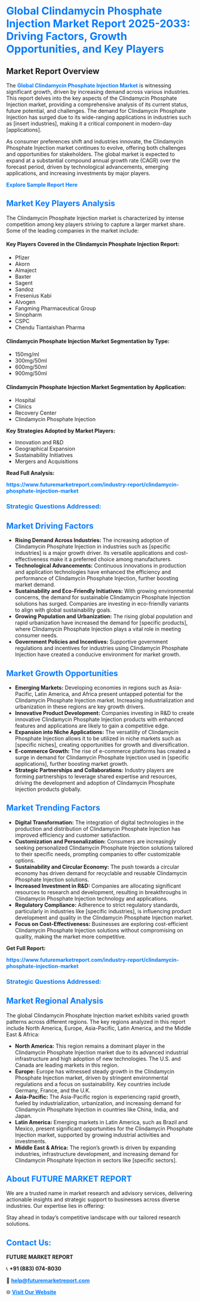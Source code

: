 <h1 style="color: #007BFF;">Global Clindamycin Phosphate Injection Market Report 2025-2033: Driving Factors, Growth Opportunities, and Key Players</h1>

<section id="overview">
<h2>Market Report Overview</h2>
<p>The <a href="https://www.futuremarketreport.com/industry-report/clindamycin-phosphate-injection-market" style="color: #007BFF; text-decoration: none;"><strong>Global Clindamycin Phosphate Injection Market</strong></a> is witnessing significant growth, driven by increasing demand across various industries. This report delves into the key aspects of the Clindamycin Phosphate Injection market, providing a comprehensive analysis of its current status, future potential, and challenges. The demand for Clindamycin Phosphate Injection has surged due to its wide-ranging applications in industries such as [insert industries], making it a critical component in modern-day [applications].</p>
<p>As consumer preferences shift and industries innovate, the Clindamycin Phosphate Injection market continues to evolve, offering both challenges and opportunities for stakeholders. The global market is expected to expand at a substantial compound annual growth rate (CAGR) over the forecast period, driven by technological advancements, emerging applications, and increasing investments by major players.</p>
</section>

<section id="overview">
<p><a href="https://www.futuremarketreport.com/request-sample/reportId=124020" style="color: #007BFF; text-decoration: none;"><strong>Explore Sample Report Here</strong></a></p>
</section>

<section id="key-players">
<h2 style="color: #007BFF;">Market Key Players Analysis</h2>
<p>The Clindamycin Phosphate Injection market is characterized by intense competition among key players striving to capture a larger market share. Some of the leading companies in the market include:</p>
<h4>Key Players Covered in the Clindamycin Phosphate Injection Report:</h4>
<ul><li>Pfizer</li><li>Akorn</li><li>Almaject</li><li>Baxter</li><li>Sagent</li><li>Sandoz</li><li>Fresenius Kabi</li><li>Alvogen</li><li>Fangming Pharmaceutical Group</li><li>Sinopharm</li><li>CSPC</li><li>Chendu Tiantaishan Pharma</li></ul>
<h4>Clindamycin Phosphate Injection Market Segmentation by Type:</h4>
<ul><li>150mg/ml</li><li>300mg/50ml</li><li>600mg/50ml</li><li>900mg/50ml</li></ul>

<h4>Clindamycin Phosphate Injection Market Segmentation by Application:</h4>
<ul><li>Hospital</li><li>Clinics</li><li>Recovery Center</li><li>Clindamycin Phosphate Injection</li></ul>
<p><strong>Key Strategies Adopted by Market Players:</strong></p>
<ul>
<li>Innovation and R&D</li>
<li>Geographical Expansion</li>
<li>Sustainability Initiatives</li>
<li>Mergers and Acquisitions</li>
</ul>
</section>

<section>
<p><strong>Read Full Analysis: </strong></p><a href="https://www.futuremarketreport.com/industry-report/clindamycin-phosphate-injection-market" style="color: #007BFF; text-decoration: none;"><strong>https://www.futuremarketreport.com/industry-report/clindamycin-phosphate-injection-market</strong></a>
<h3 style="color: #007BFF;">Strategic Questions Addressed:</h3>
</section>

<section id="driving-factors">
<h2 style="color: #007BFF;">Market Driving Factors</h2>
<ul>
<li><strong>Rising Demand Across Industries:</strong> The increasing adoption of Clindamycin Phosphate Injection in industries such as [specific industries] is a major growth driver. Its versatile applications and cost-effectiveness make it a preferred choice among manufacturers.</li>
<li><strong>Technological Advancements:</strong> Continuous innovations in production and application technologies have enhanced the efficiency and performance of Clindamycin Phosphate Injection, further boosting market demand.</li>
<li><strong>Sustainability and Eco-Friendly Initiatives:</strong> With growing environmental concerns, the demand for sustainable Clindamycin Phosphate Injection solutions has surged. Companies are investing in eco-friendly variants to align with global sustainability goals.</li>
<li><strong>Growing Population and Urbanization:</strong> The rising global population and rapid urbanization have increased the demand for [specific products], where Clindamycin Phosphate Injection plays a vital role in meeting consumer needs.</li>
<li><strong>Government Policies and Incentives:</strong> Supportive government regulations and incentives for industries using Clindamycin Phosphate Injection have created a conducive environment for market growth.</li>
</ul>
</section>

<section id="growth-opportunities">
<h2 style="color: #007BFF;">Market Growth Opportunities</h2>
<ul>
<li><strong>Emerging Markets:</strong> Developing economies in regions such as Asia-Pacific, Latin America, and Africa present untapped potential for the Clindamycin Phosphate Injection market. Increasing industrialization and urbanization in these regions are key growth drivers.</li>
<li><strong>Innovative Product Development:</strong> Companies investing in R&D to create innovative Clindamycin Phosphate Injection products with enhanced features and applications are likely to gain a competitive edge.</li>
<li><strong>Expansion into Niche Applications:</strong> The versatility of Clindamycin Phosphate Injection allows it to be utilized in niche markets such as [specific niches], creating opportunities for growth and diversification.</li>
<li><strong>E-commerce Growth:</strong> The rise of e-commerce platforms has created a surge in demand for Clindamycin Phosphate Injection used in [specific applications], further boosting market growth.</li>
<li><strong>Strategic Partnerships and Collaborations:</strong> Industry players are forming partnerships to leverage shared expertise and resources, driving the development and adoption of Clindamycin Phosphate Injection products globally.</li>
</ul>
</section>

<section id="trending-factors">
<h2 style="color: #007BFF;">Market Trending Factors</h2>
<ul>
<li><strong>Digital Transformation:</strong> The integration of digital technologies in the production and distribution of Clindamycin Phosphate Injection has improved efficiency and customer satisfaction.</li>
<li><strong>Customization and Personalization:</strong> Consumers are increasingly seeking personalized Clindamycin Phosphate Injection solutions tailored to their specific needs, prompting companies to offer customizable options.</li>
<li><strong>Sustainability and Circular Economy:</strong> The push towards a circular economy has driven demand for recyclable and reusable Clindamycin Phosphate Injection solutions.</li>
<li><strong>Increased Investment in R&D:</strong> Companies are allocating significant resources to research and development, resulting in breakthroughs in Clindamycin Phosphate Injection technology and applications.</li>
<li><strong>Regulatory Compliance:</strong> Adherence to strict regulatory standards, particularly in industries like [specific industries], is influencing product development and quality in the Clindamycin Phosphate Injection market.</li>
<li><strong>Focus on Cost-Effectiveness:</strong> Businesses are exploring cost-efficient Clindamycin Phosphate Injection solutions without compromising on quality, making the market more competitive.</li>
</ul>
</section>

<section>
<p><strong>Get Full Report: </strong></p><a href="https://www.futuremarketreport.com/industry-report/clindamycin-phosphate-injection-market" style="color: #007BFF; text-decoration: none;"><strong>https://www.futuremarketreport.com/industry-report/clindamycin-phosphate-injection-market</strong></a>
<h3 style="color: #007BFF;">Strategic Questions Addressed:</h3>
</section>


<section id="regional-analysis">
<h2 style="color: #007BFF;">Market Regional Analysis</h2>
<p>The global Clindamycin Phosphate Injection market exhibits varied growth patterns across different regions. The key regions analyzed in this report include North America, Europe, Asia-Pacific, Latin America, and the Middle East & Africa:</p>
<ul>
<li><strong>North America:</strong> This region remains a dominant player in the Clindamycin Phosphate Injection market due to its advanced industrial infrastructure and high adoption of new technologies. The U.S. and Canada are leading markets in this region.</li>
<li><strong>Europe:</strong> Europe has witnessed steady growth in the Clindamycin Phosphate Injection market, driven by stringent environmental regulations and a focus on sustainability. Key countries include Germany, France, and the U.K.</li>
<li><strong>Asia-Pacific:</strong> The Asia-Pacific region is experiencing rapid growth, fueled by industrialization, urbanization, and increasing demand for Clindamycin Phosphate Injection in countries like China, India, and Japan.</li>
<li><strong>Latin America:</strong> Emerging markets in Latin America, such as Brazil and Mexico, present significant opportunities for the Clindamycin Phosphate Injection market, supported by growing industrial activities and investments.</li>
<li><strong>Middle East & Africa:</strong> The region’s growth is driven by expanding industries, infrastructure development, and increasing demand for Clindamycin Phosphate Injection in sectors like [specific sectors].</li>
</ul>
</section>

<footer>
<h2 style="color: #007BFF;">About FUTURE MARKET REPORT</h2>
<p>We are a trusted name in market research and advisory services, delivering actionable insights and strategic support to businesses across diverse industries. Our expertise lies in offering:</p>

<p>Stay ahead in today’s competitive landscape with our tailored research solutions.</p>

<h2 style="color: #007BFF;">Contact Us:</h2>
<p><strong>FUTURE MARKET REPORT</strong></p>
<p>📞 <strong>+91 (883) 074-8030</strong></p>
<p>📧 <strong><a href="mailto:help@futuremarketreport.com" style="color: #007BFF;">help@futuremarketreport.com</a></strong></p>
<p>🌐 <strong><a href="https://www.futuremarketreport.com/" style="color: #007BFF;">Visit Our Website</a></strong></p>
</footer>